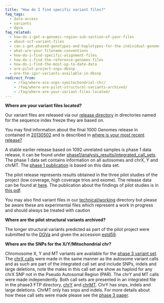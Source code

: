 ```yaml
---
title: "How do I find specific variant files?"
faq_tags:
  - data-access
  - variants
  - dgva
faq_related:
  - how-do-i-get-a-genomic-region-sub-section-of-your-files
  - about-vcf-variant-files
  - can-i-get-phased-genotypes-and-haplotypes-for-the-individual-genomes
  - what-are-your-filename-conventions
  - how-do-i-find-specific-alignment-files
  - how-do-i-find-the-reference-genomes-files
  - how-do-i-find-the-most-up-to-date-data
  - are-pilot-project-snps-dbsnp
  - are-the-igsr-variants-available-in-dbsnp 
redirect_from:
    - /faq/where-are-snps-xymitochondrial-chr/
    - /faq/where-are-pilot-structural-variants-archived/
    - /faq/where-are-your-variant-files-located/
---
```


**Where are your variant files located?**

Our variant files are released via our [release directory](ftp://ftp.1000genomes.ebi.ac.uk/vol1/ftp/release/) in directories named for the sequence index freeze they are based on.

You may find information about the final 1000 Genomes release in contained in [20130502](ftp://ftp.1000genomes.ebi.ac.uk/vol1/ftp/release/20130502/) and is described in [where is your most recent release?](/faq/where-most-recent-release)

A stable earlier release based on 1092 unrelated samples is phase 1 data release, it can be found under [phase1/analysis_results/integrated_call_sets](ftp://ftp.1000genomes.ebi.ac.uk/vol1/ftp/phase1/analysis_results/integrated_call_sets/). The phase 1 data set contains information on all autosomes and chrX, Y and chrMT. The [phase 1 publication](http://www.nature.com/nature/journal/v491/n7422/full/nature11632.html) is based on this data set. 

The pilot release represents results obtained in the three pilot studies of the project (low coverage, high coverage trios and exome). The release data can be found at [here](ftp://ftp.1000genomes.ebi.ac.uk/vol1/ftp/pilot_data/paper_data_sets/a_map_of_human_variation).  The publication about the findings of pilot studies is in [this pdf](/sites/1000genomes.org/files/docs/nature09534.pdf). 

You may also find variant files in our [technical/working](ftp://ftp.1000genomes.ebi.ac.uk/vol1/ftp/technical/working/) directory but please be aware these are experimental files which represent a work in progress and should always be treated with caution

**Where are the pilot structural variants archived?**

The longer structural variants predicted as part of the pilot project were submitted to the [DGVa](http://www.ebi.ac.uk/dgva) and given the accession [estd59](ftp://ftp.ebi.ac.uk/pub/databases/dgva/estd59_1000_Genomes_Consortium_Pilot_Project/).

**Where are the SNPs for the X/Y/Mitochondrial chr?**

Chromosome X, Y and MT variants are available for the [phase 3 variant set](http://ftp.1000genomes.ebi.ac.uk/vol1/ftp/release/20130502/). The [chrX calls](
http://ftp.1000genomes.ebi.ac.uk/vol1/ftp/release/20130502/ALL.chrX.phase3_shapeit2_mvncall_integrated_v1b.20130502.genotypes.vcf.gz) were made in the same manner as the autosome variant calls and as such are part of the integrated call set and include SNPs, indels and large deletions, note the males in this call set are show as haploid for any chrX SNP not in the Pseudo Autosomal Region (PAR). The chrY and MT calls were made independently. Both call sets are presented in an integrated file in the phase3 FTP directory, [chrY](http://ftp.1000genomes.ebi.ac.uk/vol1/ftp/release/20130502/ALL.chrY.phase3_integrated_v2a.20130502.genotypes.vcf.gz) and [chrMT](http://ftp.1000genomes.ebi.ac.uk/vol1/ftp/release/20130502/ALL.chrMT.phase3_callmom-v0_4.20130502.genotypes.vcf.gz). ChrY has snps, indels and large deletions. ChrMT only has snps and indels.  For more details about how these call sets were made please see the [phase 3 paper](http://www.nature.com/nature/journal/v526/n7571/full/nature15393.html).
